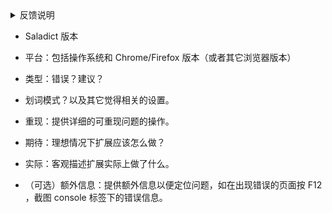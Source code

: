 <details><summary>反馈说明</summary>

使用相关的问题请阅读使用方式：
https://github.com/crimx/ext-saladict/wiki#wiki-content

你的问题可能已被回答过，请阅读常见问题及答复：
https://github.com/crimx/ext-saladict/wiki/Q&A


请根据模板描述问题，以便别人理解、定位和解决问题。
请根据模板描述问题，以便别人理解、定位和解决问题。
请根据模板描述问题，以便别人理解、定位和解决问题。


== 提交前删除下一行以及到以上*所有*内容，并填充下面模板 ==
</details>

- Saladict 版本



- 平台：包括操作系统和 Chrome/Firefox 版本（或者其它浏览器版本）



- 类型：错误？建议？



- 划词模式？以及其它觉得相关的设置。



- 重现：提供详细的可重现问题的操作。



- 期待：理想情况下扩展应该怎么做？



- 实际：客观描述扩展实际上做了什么。



- （可选）额外信息：提供额外信息以便定位问题，如在出现错误的页面按 F12 ，截图 console 标签下的错误信息。


